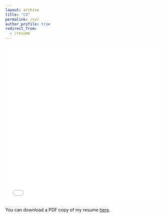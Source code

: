 ```yaml
---
layout: archive
title: "CV"
permalink: /cv/
author_profile: true
redirect_from:
  - /resume
---
```


<iframe src="/files/Amin_CV.pdf" width="100%" height="500" frameborder="no" border="0" marginwidth="0" marginheight="0"></iframe>

You can download a PDF copy of my resume [here](/files/Amin_CV.pdf).
